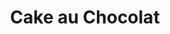 ---
layout: recette
categories: [recettes]
hidden: false
lang: fr
sitemap: true
title: Cake au Chocolat
type: sucre
recettes:
  Chocolat I: 
    ingredients:
      - nom: chocolat noir 70%
        qte: 200
        unite: gr
      - nom: beurre
        qte: 80
        unite: gr
      - nom: oeufs 
        qte: 4
        variable: true
      - nom: sucre glace
        qte: 100
        unite: gr
      - nom: farine blanche
        qte: 60
        unite: gr
      - nom: levure chimique
        qte: 5
        unite: gr
      - nom: cacao en poudre non sucré
        qte: 10
        unite: gr
    etapes:
      - label: Préparation
        details:
        - Faire fondre le chocolat avec le beurre
        - Blanchir les oeufs et le sucre au batteur électrique à vitesse maximale
        - Tamiser la farine, le chocolat en poudre et la levure sur la préparation
        - Incorporer à l'aide d'une spatule silicone
        - Incorporer le mélange beurre-chocolat
        - Beurrer et fariner un moule
        - Verser la préparation dans le moule
      - label: Cuisson
        emoji: 🔥
        details:
        - Réserver la préparation au frais le temps que le four chauffe
        - Cuire entre 25 et 35 minutes à 180°C en chaleur tournante
        - Vérifier que le gâteau est cuit avec la pointe d'un couteau
  Chocolat II: 
    ingredients:
      - nom: chocolat noir 70%
        qte: 40
        unite: gr
      - nom: beurre
        qte: 75
        unite: gr
      - nom: oeufs 
        qte: 4
        variable: true
      - nom: miel
        qte: 60 
        unite: gr
      - nom: sucre
        qte: 100
        unite: gr
      - nom: poudre d'amandes
        qte: 60
        unite: gr
      - nom: farine blanche
        qte: 90
        unite: gr
      - nom: levure chimique
        qte: 6
        unite: gr
      - nom: cacao en poudre non sucré
        qte: 20
        unite: gr
      - nom: crème fleurette
        qte: 100
        unite: gr
      - nom: rhum brun
        qte: 15
        unite: gr
    etapes:
      - label: Préparation
        details:
        - Faire fondre le chocolat avec le beurre
        - Mélanger les oeufs, le miel et le sucre au fouet
        - Tamiser la farine, la poudre d'amandes, le chocolat en poudre et la levure sur la préparation
        - Incorporer à l'aide d'une spatule silicone
        - Incorporer la crème entière et le rhum
        - Incorporer le mélange beurre-chocolat
        - Beurrer et fariner un moule
        - Verser la préparation dans le moule
      - label: Cuisson
        emoji: 🔥
        details:
        - Réserver au frais au moins une heure avant cuisson
        - Cuire 45 minutes à 160°C en chaleur tournante
        - Vérifier que le gâteau est cuit avec la pointe d'un couteau
  Marbré:
    ingredients:
    - nom: oeufs 
      qte: 2
      variable: true
    - nom: sucre
      qte: 200
      unite: gr
    - nom: beurre
      qte: 125
      unite: gr
    - nom: crème fleurette
      qte:  175
      unite: gr
    - nom: farine
      qte: 175
      unite: gr
    - nom: levure chimique
      qte: 6
      unite: gr
    - nom: cacao en poudre non sucré
      qte: 25
      unite: gr
    - nom: vanille liquide
    - nom: glaçage rocher
      lien: /recettes/glacage#Rocher
    etapes:
      - label: Préparation
        details:
          - Faire fondre le beurre 
          - Blanchir les oeufs et le sucre au batteur électrique à vitesse maximale
          - Incorporer progressivement le beurre fondu à vitesse lente
          - Incorporer progressivement la crème fleurette à vitesse très lente
          - Tamiser la farine et la levure sur la préparation
          - Incorporer à l'aide d'une spatule silicone
          - Déverser la préparation dans deux bols distincts
      - label: Partie Chocolat
        details:
          - Incorporer le cacao en poudre non sucré dans un des bols
          - Réserver
      - label: Partie Vanille
        details: 
          - Incorporer la vanille liquide dans l'autre bol
          - Réserver
      - label: Assemblage
        details:         
          - Beurrer et fariner un moule
          - Verser le contenu des deux bols dans le moule en alternant vanille/chocolat
      - label: Cuisson
        emoji: 🔥
        details:
          - Cuire une heure à 150°C
          - Démouler à l'envers sur une grille
          - Laisser ressuer une heure
      - label: Glaçage Rocher
        details:
          - label: Voir ici
            link: /recettes/glacage#Rocher
          - Napper le gâteau avec le glaçage
          - Laisser le glaçage prendre (environ 2 heures à température ambiante)
---